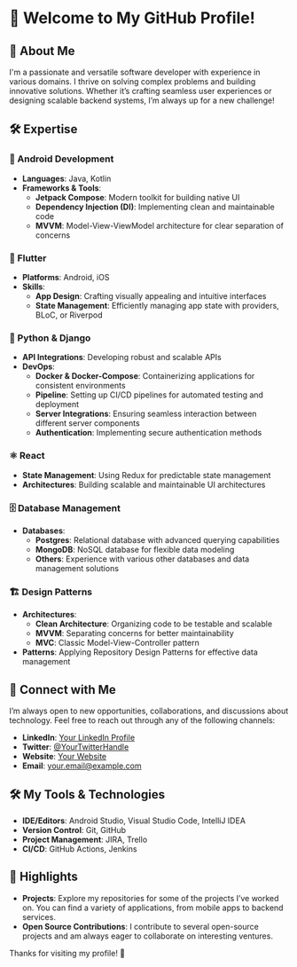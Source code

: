 # 👋 Welcome to My GitHub Profile!

## 🌟 About Me
I'm a passionate and versatile software developer with experience in various domains. I thrive on solving complex problems and building innovative solutions. Whether it’s crafting seamless user experiences or designing scalable backend systems, I’m always up for a new challenge!

## 🛠️ Expertise

### 📱 Android Development
- **Languages**: Java, Kotlin
- **Frameworks & Tools**:
  - **Jetpack Compose**: Modern toolkit for building native UI
  - **Dependency Injection (DI)**: Implementing clean and maintainable code
  - **MVVM**: Model-View-ViewModel architecture for clear separation of concerns

### 🚀 Flutter
- **Platforms**: Android, iOS
- **Skills**:
  - **App Design**: Crafting visually appealing and intuitive interfaces
  - **State Management**: Efficiently managing app state with providers, BLoC, or Riverpod

### 🐍 Python & Django
- **API Integrations**: Developing robust and scalable APIs
- **DevOps**:
  - **Docker & Docker-Compose**: Containerizing applications for consistent environments
  - **Pipeline**: Setting up CI/CD pipelines for automated testing and deployment
  - **Server Integrations**: Ensuring seamless interaction between different server components
  - **Authentication**: Implementing secure authentication methods

### ⚛️ React
- **State Management**: Using Redux for predictable state management
- **Architectures**: Building scalable and maintainable UI architectures

### 🗄️ Database Management
- **Databases**:
  - **Postgres**: Relational database with advanced querying capabilities
  - **MongoDB**: NoSQL database for flexible data modeling
  - **Others**: Experience with various other databases and data management solutions

### 🏗️ Design Patterns
- **Architectures**:
  - **Clean Architecture**: Organizing code to be testable and scalable
  - **MVVM**: Separating concerns for better maintainability
  - **MVC**: Classic Model-View-Controller pattern
- **Patterns**: Applying Repository Design Patterns for effective data management

## 🔗 Connect with Me
I’m always open to new opportunities, collaborations, and discussions about technology. Feel free to reach out through any of the following channels:

- **LinkedIn**: [Your LinkedIn Profile](https://www.linkedin.com/in/your-profile)
- **Twitter**: [@YourTwitterHandle](https://twitter.com/yourhandle)
- **Website**: [Your Website](https://yourwebsite.com)
- **Email**: [your.email@example.com](mailto:your.email@example.com)

## 🛠️ My Tools & Technologies
- **IDE/Editors**: Android Studio, Visual Studio Code, IntelliJ IDEA
- **Version Control**: Git, GitHub
- **Project Management**: JIRA, Trello
- **CI/CD**: GitHub Actions, Jenkins

## 🌟 Highlights
- **Projects**: Explore my repositories for some of the projects I’ve worked on. You can find a variety of applications, from mobile apps to backend services.
- **Open Source Contributions**: I contribute to several open-source projects and am always eager to collaborate on interesting ventures.

Thanks for visiting my profile! 🚀
